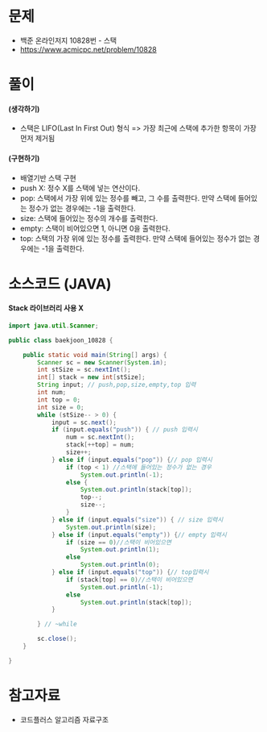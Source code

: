 # 문제

- 백준 온라인저지 10828번 - 스택
- https://www.acmicpc.net/problem/10828

# 풀이

#### (생각하기)

- 스택은 LIFO(Last In First Out) 형식 => 가장 최근에 스택에 추가한 항목이 가장 먼저 제거됨

#### (구현하기)

- 배열기반 스택 구현
- push X: 정수 X를 스택에 넣는 연산이다.
- pop: 스택에서 가장 위에 있는 정수를 빼고, 그 수를 출력한다. 만약 스택에 들어있는 정수가 없는 경우에는 -1을 출력한다.
- size: 스택에 들어있는 정수의 개수를 출력한다.
- empty: 스택이 비어있으면 1, 아니면 0을 출력한다.
- top: 스택의 가장 위에 있는 정수를 출력한다. 만약 스택에 들어있는 정수가 없는 경우에는 -1을 출력한다.

# 소스코드 (JAVA)

#### Stack 라이브러리 사용 X

```java
import java.util.Scanner;

public class baekjoon_10828 {

	public static void main(String[] args) {
		Scanner sc = new Scanner(System.in);
		int stSize = sc.nextInt();
		int[] stack = new int[stSize];
		String input; // push,pop,size,empty,top 입력
		int num;
		int top = 0;
		int size = 0;
		while (stSize-- > 0) {
			input = sc.next();
			if (input.equals("push")) { // push 입력시
				num = sc.nextInt();
				stack[++top] = num;
				size++;
			} else if (input.equals("pop")) {// pop 입력시
				if (top < 1) //스택에 들어있는 정수가 없는 경우
					System.out.println(-1);
				else {
					System.out.println(stack[top]);
					top--;
					size--;
				}
			} else if (input.equals("size")) { // size 입력시
				System.out.println(size);
			} else if (input.equals("empty")) {// empty 입력시
				if (size == 0)//스택이 비어있으면
					System.out.println(1);
				else
					System.out.println(0);
			} else if (input.equals("top")) {// top입력시
				if (stack[top] == 0)//스택이 비어있으면
					System.out.println(-1);
				else
					System.out.println(stack[top]);
			}

		} // ~while

		sc.close();
	}

}

```

# 참고자료

- 코드플러스 알고리즘 자료구조
